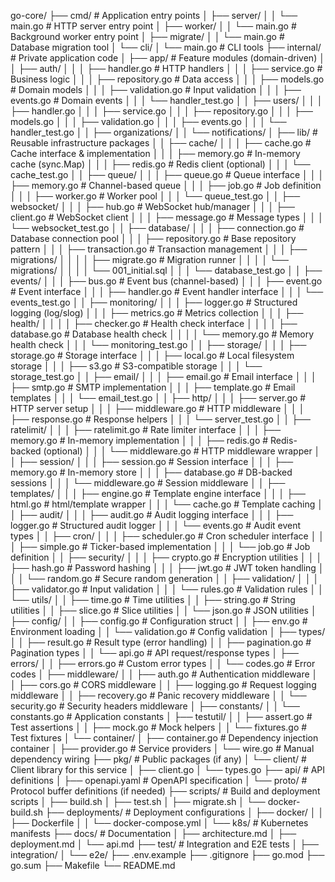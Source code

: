 go-core/
├── cmd/                          # Application entry points
│   ├── server/
│   │   └── main.go              # HTTP server entry point
│   ├── worker/
│   │   └── main.go              # Background worker entry point
│   ├── migrate/
│   │   └── main.go              # Database migration tool
│   └── cli/
│       └── main.go              # CLI tools
├── internal/                     # Private application code
│   ├── app/                     # Feature modules (domain-driven)
│   │   ├── auth/
│   │   │   ├── handler.go       # HTTP handlers
│   │   │   ├── service.go       # Business logic
│   │   │   ├── repository.go    # Data access
│   │   │   ├── models.go        # Domain models
│   │   │   ├── validation.go    # Input validation
│   │   │   ├── events.go        # Domain events
│   │   │   └── handler_test.go
│   │   ├── users/
│   │   │   ├── handler.go
│   │   │   ├── service.go
│   │   │   ├── repository.go
│   │   │   ├── models.go
│   │   │   ├── validation.go
│   │   │   ├── events.go
│   │   │   └── handler_test.go
│   │   ├── organizations/
│   │   └── notifications/
│   ├── lib/                     # Reusable infrastructure packages
│   │   ├── cache/
│   │   │   ├── cache.go         # Cache interface & implementation
│   │   │   ├── memory.go        # In-memory cache (sync.Map)
│   │   │   ├── redis.go         # Redis client (optional)
│   │   │   └── cache_test.go
│   │   ├── queue/
│   │   │   ├── queue.go         # Queue interface
│   │   │   ├── memory.go        # Channel-based queue
│   │   │   ├── job.go           # Job definition
│   │   │   ├── worker.go        # Worker pool
│   │   │   └── queue_test.go
│   │   ├── websocket/
│   │   │   ├── hub.go           # WebSocket hub/manager
│   │   │   ├── client.go        # WebSocket client
│   │   │   ├── message.go       # Message types
│   │   │   └── websocket_test.go
│   │   ├── database/
│   │   │   ├── connection.go    # Database connection pool
│   │   │   ├── repository.go    # Base repository pattern
│   │   │   ├── transaction.go   # Transaction management
│   │   │   ├── migrations/
│   │   │   │   ├── migrate.go   # Migration runner
│   │   │   │   └── migrations/
│   │   │   │       └── 001_initial.sql
│   │   │   └── database_test.go
│   │   ├── events/
│   │   │   ├── bus.go           # Event bus (channel-based)
│   │   │   ├── event.go         # Event interface
│   │   │   ├── handler.go       # Event handler interface
│   │   │   └── events_test.go
│   │   ├── monitoring/
│   │   │   ├── logger.go        # Structured logging (log/slog)
│   │   │   ├── metrics.go       # Metrics collection
│   │   │   ├── health/
│   │   │   │   ├── checker.go   # Health check interface
│   │   │   │   ├── database.go  # Database health check
│   │   │   │   └── memory.go    # Memory health check
│   │   │   └── monitoring_test.go
│   │   ├── storage/
│   │   │   ├── storage.go       # Storage interface
│   │   │   ├── local.go         # Local filesystem storage
│   │   │   ├── s3.go            # S3-compatible storage
│   │   │   └── storage_test.go
│   │   ├── email/
│   │   │   ├── email.go         # Email interface
│   │   │   ├── smtp.go          # SMTP implementation
│   │   │   ├── template.go      # Email templates
│   │   │   └── email_test.go
│   │   ├── http/
│   │   │   ├── server.go        # HTTP server setup
│   │   │   ├── middleware.go    # HTTP middleware
│   │   │   ├── response.go      # Response helpers
│   │   │   └── server_test.go
│   │   ├── ratelimit/
│   │   │   ├── ratelimit.go     # Rate limiter interface
│   │   │   ├── memory.go        # In-memory implementation
│   │   │   ├── redis.go         # Redis-backed (optional)
│   │   │   └── middleware.go    # HTTP middleware wrapper
│   │   ├── session/
│   │   │   ├── session.go       # Session interface
│   │   │   ├── memory.go        # In-memory store
│   │   │   ├── database.go      # DB-backed sessions
│   │   │   └── middleware.go    # Session middleware
│   │   ├── templates/
│   │   │   ├── engine.go        # Template engine interface
│   │   │   ├── html.go          # html/template wrapper
│   │   │   └── cache.go         # Template caching
│   │   ├── audit/
│   │   │   ├── audit.go         # Audit logging interface
│   │   │   ├── logger.go        # Structured audit logger
│   │   │   └── events.go        # Audit event types
│   │   ├── cron/
│   │   │   ├── scheduler.go     # Cron scheduler interface
│   │   │   ├── simple.go        # Ticker-based implementation
│   │   │   └── job.go           # Job definition
│   │   ├── security/
│   │   │   ├── crypto.go        # Encryption utilities
│   │   │   ├── hash.go          # Password hashing
│   │   │   ├── jwt.go           # JWT token handling
│   │   │   └── random.go        # Secure random generation
│   │   ├── validation/
│   │   │   ├── validator.go     # Input validation
│   │   │   └── rules.go         # Validation rules
│   │   └── utils/
│   │       ├── time.go          # Time utilities
│   │       ├── string.go        # String utilities
│   │       ├── slice.go         # Slice utilities
│   │       └── json.go          # JSON utilities
│   ├── config/
│   │   ├── config.go            # Configuration struct
│   │   ├── env.go               # Environment loading
│   │   └── validation.go        # Config validation
│   ├── types/
│   │   ├── result.go            # Result type (error handling)
│   │   ├── pagination.go        # Pagination types
│   │   └── api.go               # API request/response types
│   ├── errors/
│   │   ├── errors.go            # Custom error types
│   │   └── codes.go             # Error codes
│   ├── middleware/
│   │   ├── auth.go              # Authentication middleware
│   │   ├── cors.go              # CORS middleware
│   │   ├── logging.go           # Request logging middleware
│   │   ├── recovery.go          # Panic recovery middleware
│   │   └── security.go          # Security headers middleware
│   ├── constants/
│   │   └── constants.go         # Application constants
│   ├── testutil/
│   │   ├── assert.go            # Test assertions
│   │   ├── mock.go              # Mock helpers
│   │   └── fixtures.go          # Test fixtures
│   └── container/
│       ├── container.go         # Dependency injection container
│       ├── provider.go          # Service providers
│       └── wire.go              # Manual dependency wiring
├── pkg/                         # Public packages (if any)
│   └── client/                  # Client library for this service
│       ├── client.go
│       └── types.go
├── api/                         # API definitions
│   ├── openapi.yaml             # OpenAPI specification
│   └── proto/                   # Protocol buffer definitions (if needed)
├── scripts/                     # Build and deployment scripts
│   ├── build.sh
│   ├── test.sh
│   ├── migrate.sh
│   └── docker-build.sh
├── deployments/                 # Deployment configurations
│   ├── docker/
│   │   ├── Dockerfile
│   │   └── docker-compose.yml
│   └── k8s/                     # Kubernetes manifests
├── docs/                        # Documentation
│   ├── architecture.md
│   ├── deployment.md
│   └── api.md
├── test/                        # Integration and E2E tests
│   ├── integration/
│   └── e2e/
├── .env.example
├── .gitignore
├── go.mod
├── go.sum
├── Makefile
└── README.md